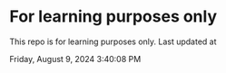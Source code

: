 # For learning purposes only
This repo is for learning purposes only.
Last updated at

Friday, August 9, 2024 3:40:08 PM

